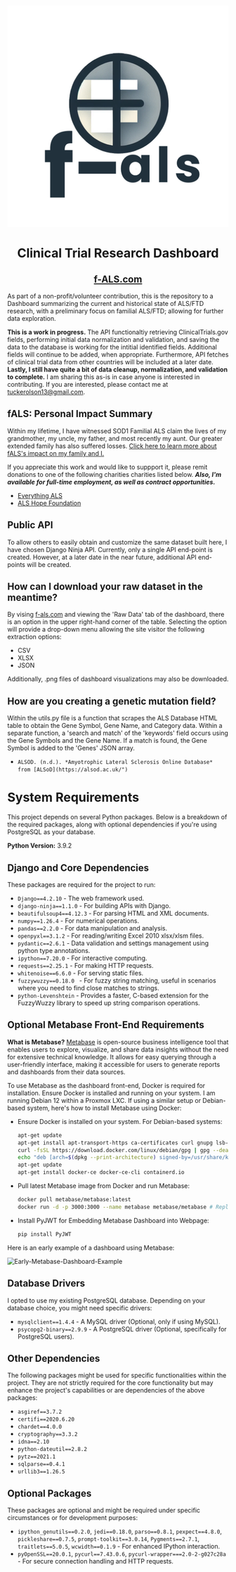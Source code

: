 <p align="center">
  <img src="media/fals-logo.png" alt="fals-logo">
</p>

<h1 align="center">Clinical Trial Research Dashboard</h1>
<h2 align="center"><a href="https://www.f-als.com">f-ALS.com</a></h2>

As part of a non-profit/volunteer contribution, this is the repository to a Dashboard summarizing the current and historical state of ALS/FTD research, with a preliminary focus on familial ALS/FTD; allowing for further data exploration.

**This is a work in progress.** The API functionaltiy retrieving ClinicalTrials.gov fields, performing initial data normalization and validation, and saving the data to the database is working for the intitial identified fields. Additional fields will continue to be added, when appropriate. Furthermore, API fetches of clinical trial data from other countries will be included at a later date. **Lastly, I still have quite a bit of data cleanup, normalization, and validation to complete.** I am sharing this as-is in case anyone is interested in contributing. If you are interested, please contact me at tuckerolson13@gmail.com.

## fALS: Personal Impact Summary
Within my lifetime, I have witnessed SOD1 Familial ALS claim the lives of my grandmother, my uncle, my father, and most recently my aunt. Our greater extended family has also suffered losses. [Click here to learn more about fALS's impact on my family and I.](https://www.iamals.org/stories/tucker-olson-2/)

If you appreciate this work and would like to suppport it, please remit donations to one of the following charities charities listed below. ***Also, I'm available for full-time employment, as well as contract opportunities.***
- [Everything ALS](https://www.everythingals.org/donate)
- [ALS Hope Foundation](https://www.alshf.org/donate)


## Public API
To allow others to easily obtain and customize the same dataset built here, I have chosen Django Ninja API. Currently, only a single API end-point is created. However, at a later date in the near future, additional API end-points will be created.

## How can I download your raw dataset in the meantime?
By vising [f-als.com](https://www.f-als.com) and viewing the 'Raw Data' tab of the dashboard, there is an option in the upper right-hand corner of the table. Selecting the option will provide a drop-down menu allowing the site visitor the following extraction options:
- CSV
- XLSX
- JSON

Additionally, .png files of dashboard visualizations may also be downloaded.

## How are you creating a genetic mutation field?
Within the utils.py file is a function that scrapes the ALS Database HTML table to obtain the Gene Symbol, Gene Name, and Category data. Within a separate function, a 'search and match' of the 'keywords' field occurs using the Gene Symbols and the Gene Name. If a match is found, the Gene Symbol is added to the 'Genes' JSON array.

- `ALSOD. (n.d.). *Amyotrophic Lateral Sclerosis Online Database*  from [ALSoD](https://alsod.ac.uk/")`

# System Requirements
This project depends on several Python packages. Below is a breakdown of the required packages, along with optional dependencies if you're using PostgreSQL as your database.

**Python Version:** 3.9.2

## Django and Core Dependencies
These packages are required for the project to run:

- `Django==4.2.10` - The web framework used.
- `django-ninja==1.1.0` - For building APIs with Django.
- `beautifulsoup4==4.12.3` - For parsing HTML and XML documents.
- `numpy==1.26.4` - For numerical operations.
- `pandas==2.2.0` - For data manipulation and analysis.
- `openpyxl==3.1.2` - For reading/writing Excel 2010 xlsx/xlsm files.
- `pydantic==2.6.1` - Data validation and settings management using python type annotations.
- `ipython==7.20.0` - For interactive computing.
- `requests==2.25.1` - For making HTTP requests.
- `whitenoise==6.6.0` - For serving static files.
- `fuzzywuzzy==0.18.0 ` - For fuzzy string matching, useful in scenarios where you need to find close matches to strings.
- `python-Levenshtein` - Provides a faster, C-based extension for the FuzzyWuzzy library to speed up string comparison operations.

## Optional Metabase Front-End Requirements
**What is Metabase?** [Metabase](https://github.com/metabase/metabase) is open-source business intelligence tool that enables users to explore, visualize, and share data insights without the need for extensive technical knowledge. It allows for easy querying through a user-friendly interface, making it accessible for users to generate reports and dashboards from their data sources.

To use Metabase as the dashboard front-end, Docker is required for installation. Ensure Docker is installed and running on your system. I am running Debian 12 within a Proxmox LXC. If using a similar setup or Debian-based system, here's how to install Metabase using Docker:

- Ensure Docker is installed on your system. For Debian-based systems:
  ```sh
  apt-get update
  apt-get install apt-transport-https ca-certificates curl gnupg lsb-release
  curl -fsSL https://download.docker.com/linux/debian/gpg | gpg --dearmor -o /usr/share/keyrings/docker-archive-keyring.gpg
  echo "deb [arch=$(dpkg --print-architecture) signed-by=/usr/share/keyrings/docker-archive-keyring.gpg] https://download.docker.com/linux/debian $(lsb_release -cs) stable" | tee /etc/apt/sources.list.d/docker.list > /dev/null
  apt-get update
  apt-get install docker-ce docker-ce-cli containerd.io

- Pull latest Metabase image from Docker and run Metabase:
  ```sh
  docker pull metabase/metabase:latest
  docker run -d -p 3000:3000 --name metabase metabase/metabase # Replace Port '3000' with Different Port if Desired
  
- Install PyJWT for Embedding Metabase Dashboard into Webpage:
  ```sh
  pip install PyJWT

Here is an early example of a dashboard using Metabase:

![Early-Metabase-Dashboard-Example](media/Early-Metabase-Dashboard-Example.jpg)

## Database Drivers
I opted to use my existing PostgreSQL database. Depending on your database choice, you might need specific drivers:

- `mysqlclient==1.4.4` - A MySQL driver (Optional, only if using MySQL).
- `psycopg2-binary==2.9.9` - A PostgreSQL driver (Optional, specifically for PostgreSQL users).

## Other Dependencies
The following packages might be used for specific functionalities within the project. They are not strictly required for the core functionality but may enhance the project's capabilities or are dependencies of the above packages:

- `asgiref==3.7.2`
- `certifi==2020.6.20`
- `chardet==4.0.0`
- `cryptography==3.3.2`
- `idna==2.10`
- `python-dateutil==2.8.2`
- `pytz==2021.1`
- `sqlparse==0.4.1`
- `urllib3==1.26.5`

## Optional Packages
These packages are optional and might be required under specific circumstances or for development purposes:

- `ipython_genutils==0.2.0`, `jedi==0.18.0`, `parso==0.8.1`, `pexpect==4.8.0`, `pickleshare==0.7.5`, `prompt-toolkit==3.0.14`, `Pygments==2.7.1`, `traitlets==5.0.5`, `wcwidth==0.1.9` - For enhanced IPython interaction.
- `pyOpenSSL==20.0.1`, `pycurl==7.43.0.6`, `pycurl-wrapper===2.0-2-g027c28a` - For secure connection handling and HTTP requests.
